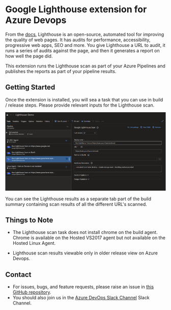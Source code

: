 # Google Lighthouse extension for Azure Devops

From the [docs](https://developers.google.com/web/tools/lighthouse), Lighthouse is an open-source, automated tool for improving the quality of web pages. It has audits for performance, accessibility, progressive web apps, SEO and more. You give Lighthouse a URL to audit, it runs a series of audits against the page, and then it generates a report on how well the page did.

This extension runs the Lighthouse scan as part of your Azure Pipelines and publishes the reports as part of your pipeline results.

## Getting Started

Once the extension is installed, you will sea a task that you can use in build / release steps. Please provide relevant inputs for the Lighthouse scan.

![Build Pipeline with Lighthouse Task](lighthouse/images/pipeline-demo.png)

You can see the Lighthouse results as a separate tab part of the build summary containing scan results of all the different URL's scanned.

## Things to Note

- The Lighthouse scan task does not install chrome on the build agent. Chrome is available on the Hosted VS2017 agent but not available on the Hosted Linux Agent.

- Lighthouse scan results viewable only in older release view on Azure Devops.

## Contact

- For issues, bugs, and feature requests, please raise an issue in [this GitHub repository](https://github.com/GuruCharan94/azure-devops-extensions).
- You should also join us in the [Azure DevOps Slack Channel](http://www.azuredevops.club/) Slack Channel.
